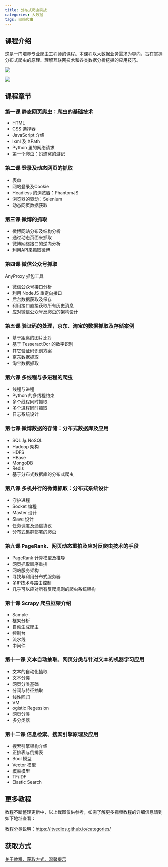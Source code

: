 ```yaml
---
title: 分布式爬虫实战
categories: 大数据
tags: 网络爬虫
---
```


## 课程介绍

这是一门培养专业爬虫工程师的课程。本课程以大数据业务需求为导向，旨在掌握分布式爬虫的原理、理解互联网技术和各类数据分析挖掘的应用技巧。

![](http://scb1a9q0-sb.qiqiuyun.net/files/course/2017/10-19/164026a6113d404791.png)

<!--more-->

![](http://oqn6ggw87.bkt.clouddn.com/分布式爬虫实战.png)

## 课程章节

### 第一课 静态网页爬虫：爬虫的基础技术

- HTML
- CSS 选择器
- JavaScript 介绍
- lxml 及 XPath
- Python 里的网络请求
- 第一个爬虫：蚂蜂窝的游记

### 第二课 登录及动态网页的抓取

- 表单
- 网站登录及Cookie
- Headless 的浏览器：PhantomJS
- 浏览器的驱动：Selenium
- 动态网页数据获取

### 第三课 微博的抓取

- 微博网站分布及结构分析
- 通过动态页面来抓取
- 微博网络接口的逆向分析
- 利用API来抓取微博

### 第四课 微信公众号抓取

AnyProxy 抓包工具

- 微信公众号接口分析
- 利用 NodeJS 重定向接口
- 后台数据获取及保存
- 利用接口直接获取所有历史消息
- 应对微信公众号反爬虫的架构设计

### 第五课 验证码的处理，京东、淘宝的数据抓取及存储案例

- 基于距离的图片比对
- 基于 TesseractOcr 的数字识别
- 其它验证码识别方案
- 京东数据抓取
- 淘宝数据抓取

### 第六课 多线程与多进程的爬虫

- 线程与进程
- Python 的多线程约束
- 多个线程同时抓取
- 多个进程同时抓取
- 日志系统设计

### 第七课 微博数据的存储：分布式数据库及应用

- SQL 与 NoSQL
- Hadoop 架构
- HDFS
- HBase
- MongoDB
- Redis
- 基于分布式数据库的分布式爬虫

### 第八课 多机并行的微博抓取：分布式系统设计

- 守护进程
- Socket 编程
- Master 设计
- Slave 设计
- 任务调度及通信协议
- 分布式集群部署的爬虫

### 第九课 PageRank、网页动态重拍及应对反爬虫技术的手段

- PageRank 计算模型及推导
- 网页抓取顺序重排
- 网站服务架构
- 寻找与利用分布式服务器
- 多IP技术与路由控制
- 几乎可以应对所有反爬规则的爬虫系统架构

### 第十课 Scrapy 爬虫框架介绍

- Sample
- 框架分析
- 自动生成爬虫
- 控制台
- 流水线
- 中间件

### 第十一课 文本自动抽取、网页分类与针对文本的机器学习应用

- 文本的自动化抽取
- 文本分类
- 网页分类基础
- 分词与特征抽取
- 线性回归
- VM
- ogistic Regession
- 网页分类
- 多分类器

### 第十二课 信息检索、搜索引擎原理及应用

- 搜索引擎架构介绍
- 正排表与倒排表
- Bool 模型
- Vector 模型
- 概率模型
- TF/IDF
- Elastic Search

## 更多教程

教程不断整理更新中，以上截图仅供参考，如需了解更多视频教程的详细信息请到如下地址查看：

[教程分类说明](https://itvedios.github.io/categories/)：<https://itvedios.github.io/categories/>

## 获取方式

[关于教程、获取方式、温馨提示](https://itvedios.github.io/about/)